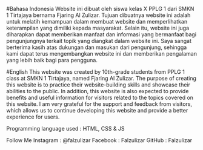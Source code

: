 #Bahasa Indonesia
Website ini dibuat oleh siswa kelas X PPLG 1 dari SMKN 1 Tirtajaya bernama Fjaring Al Zulizar. Tujuan dibuatnya website ini adalah untuk melatih kemampuan dalam membuat website dan memperlihatkan keterampilan yang dimiliki kepada masyarakat. Selain itu, website ini juga diharapkan dapat memberikan manfaat dan informasi yang bermanfaat bagi pengunjungnya terkait topik yang diangkat dalam website ini. Saya sangat berterima kasih atas dukungan dan masukan dari pengunjung, sehingga kami dapat terus mengembangkan website ini dan memberikan pengalaman yang lebih baik bagi para pengguna.

#English
This website was created by 10th-grade students from PPLG 1 class at SMKN 1 Tirtajaya, named Fjaring Al Zulizar. The purpose of creating this website is to practice their website-building skills and showcase their abilities to the public. In addition, this website is also expected to provide benefits and useful information for visitors related to the topics covered on this website. I am very grateful for the support and feedback from visitors, which allows us to continue developing this website and provide a better experience for users.

Programming language used : HTML, CSS & JS

Follow Me
Instagram : @falzulizar
Facebook : Falzulizar
GitHub : Falzulizar
